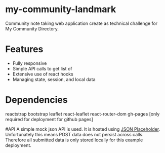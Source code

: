 # my-community-landmark
Community note taking web application create as technical challenge for My Community Directory.

# Features
- Fully responsive
- Simple API calls to get list of 
- Extensive use of react hooks
- Managing state, session, and local data


# Dependencies
reactstrap
bootstrap
leaflet
react-leaflet
react-router-dom
gh-pages [only required for deployment for github pages]

#API
A simple mock json API is used. It is hosted using [JSON Placeholder](https://jsonplaceholder.typicode.com/). Unfortunately this means POST data does not persist across calls. Therefore all submitted data is only stored locally for this example deployment.
